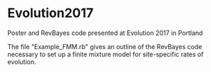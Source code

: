 # Evolution2017
Poster and RevBayes code presented at Evolution 2017 in Portland

The file "Example_FMM.rb" gives an outline of the RevBayes code necessary to set up a finite mixture model for site-specific rates of evolution.
